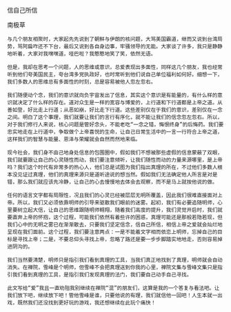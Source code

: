 信自己所信

南极草


    与几个朋友相聚时，大家起先先说到了朝鲜与伊朗的核问题，大骂美国霸道，继而又说到台湾局势，骂阿扁咋还不下台，最后又说到各自身边事，牢骚领导的无能。大家谈了许多，我只是静静地听着，大家对我嘿嘿道，哑巴啦？我憨憨地笑了笑，依然无语。

    但是，我却在思考一个问题，人的思维或意识，总爱表现出多面性，同样这几个朋友，我也经常听到他们夸美国民主，夸台湾多党执政好，也时常听到他们说自己单位福利如何好。细想一下，我们多数人的思维总有多面性的时刻，总是容易被他人忽左忽右。

    我们随便动个念，我们的意识就向负宇宙发出了信息，其实这个意识是有能量的，有什么样的意识就决定了什么样的存在。道对众生是一样的宽容与博爱的，上行道和下行道都是上帝之道。从善如登，好比走上行道；从恶如崩，好比走下行道。这些差别仅在于我们的意识，差别仅在一念之间。明白了这个事理，我们就要让我们的言行有序化，就不能让我们的信念忽左忽右。所以，对于我们修行人来说，核心问题是管好念头，不能老吃“一念之错，悔恨终身”的后悔药。我们要忠实地走在上行道中，争取做个上帝喜悦的生命，让自己日常生活中的一言一行符合上帝之道，这样我们的智慧与能量、恩泽与荣耀就会自然而然地来临。

    现今社会，我们身不由己地身处信息的包围圈中，假如我们不想被那些虚假的信息蒙蔽了双眼，我们就要跟让自己的心灵随性而动，我们要注意倾听，让我们随性而动的力量来源哪里，是上帝吗？我们这个时代有非常多的热心人，他们总是试图为我们指出真理的所在，不过他们多数人根本没见证过真理，他们的真理来源只是道听途说的想当然。假如我们无法确定他人所言是对是错，那么我们就应该先冷静，让自己的心去慢慢地去体会去观察，而不是马上就按他说的做。

    任何的语言文字都有局限性，况且我们的心灵已经被层层无明所覆盖，因此我们很难直接面对上帝。所以，我们又必须依靠明师的引导来驱散我们眼前的迷雾。起初，我们有必要追随明师，心里要树立起大信，让自己的思维跟随明师翱翔，随着我们高度的提升，我们灵觉开启时，我们就要直奔上帝的怀抱，这个过程，可能我们依然有着些许的困惑，真理可能还是那般若隐若现，但我们心中的无明之雾已在渐渐散去，只要我们坚定信念，信自己所信，相信上帝之爱就会灿烂地呈现在我们面前。这个过程，我们要注意两点：一是不能着文字相而依恋上明师，忘掉自己的目标是寻找上帝；二是，不要总仰头寻找上帝，忽略了路还是要一步步脚踏实地地走，否则容易掉进阴沟的。

    我们当然要清楚，明师只是指引我们看到真理的工具，当我们真正地找到了真理，明师就会自动消失。在禅院，雪峰是个明师，但雪峰不会把真理送到你我的心里，禅院文集与雪峰文集只是指引我们看到真理的工具，是指引我们发现真理的法门，我们要自己动手自己寻找。

    此文写给“爱”我且一直劝阻我别继续在禅院“混”的朋友们，这算是我的一个答复与看法吧。让我们放下吧，继续放下吧！管他雪峰是谁，只要他说的有理，我们就信他一回吧！人生本就一出戏，既然我们还没找到更好玩的游戏，我还想继续在此玩个痛快！



